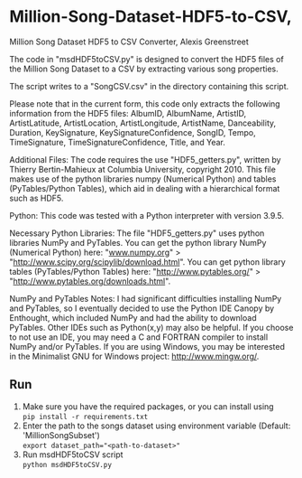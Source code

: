 # Million-Song-Dataset-HDF5-to-CSV, 

Million Song Dataset HDF5 to CSV Converter, 
Alexis Greenstreet

The code in "msdHDF5toCSV.py" is designed to convert the HDF5 files of the Million Song Dataset
to a CSV by extracting various song properties.

The script writes to a "SongCSV.csv" in the directory containing this script.

Please note that in the current form, this code only extracts the following
information from the HDF5 files:
AlbumID, AlbumName, ArtistID, ArtistLatitude, ArtistLocation,
ArtistLongitude, ArtistName, Danceability, Duration, KeySignature,
KeySignatureConfidence, SongID, Tempo, TimeSignature, TimeSignatureConfidence,
Title, and Year.

Additional Files:
The code requires the use "HDF5_getters.py", written by Thierry Bertin-Mahieux at Columbia University, copyright 2010. This file makes use of the python libraries numpy (Numerical Python) and tables (PyTables/Python Tables), which aid in dealing with a hierarchical format such as HDF5.

Python:
This code was tested with a Python interpreter with version 3.9.5.

Necessary Python Libraries:
The file "HDF5_getters.py" uses python libraries NumPy and PyTables.
You can get the python library NumPy (Numerical Python) here: "www.numpy.org" > "http://www.scipy.org/scipylib/download.html".
You can get python library tables (PyTables/Python Tables) here: "http://www.pytables.org/" > "http://www.pytables.org/downloads.html".

NumPy and PyTables Notes:
I had significant difficulties installing NumPy and PyTables, so I eventually decided to use the Python IDE Canopy by Enthought, which included NumPy and had the ability to download PyTables. Other IDEs such as Python(x,y) may also be helpful.
If you choose to not use an IDE, you may need a C and FORTRAN compiler to install NumPy and/or PyTables. If you are using Windows, you may be interested in the Minimalist GNU for Windows project: http://www.mingw.org/.

## Run
1. Make sure you have the required packages, or you can install using<br>
    `pip install -r requirements.txt`
2. Enter the path to the songs dataset using environment variable (Default: 'MillionSongSubset')<br>
    `export dataset_path="<path-to-dataset>"`
3. Run msdHDF5toCSV script<br>
    `python msdHDF5toCSV.py`
